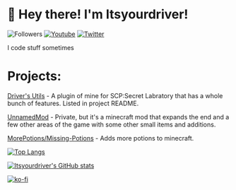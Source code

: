 #  👋 Hey there! I'm Itsyourdriver!
![Followers](https://img.shields.io/github/followers/itsyourdriver?style=social)
[![Youtube](https://img.shields.io/youtube/channel/subscribers/UC0YB4CrnNTDZBbGEO2z8Uww?style=social)](https://www.youtube.com/channel/UCuriNnMLfmUviVPN2mtNk5A)
[![Twitter](https://img.shields.io/twitter/follow/Itsyourdriver_?style=social)](https://twitter.com/Itsyourdriver_)

I code stuff sometimes




# Projects:

[Driver's Utils](https://github.com/Itsyourdriver/DriversUtils-NWAPI) - A plugin of mine for SCP:Secret Labratory that has a whole bunch of features. Listed in project README.

[UnnamedMod](https://github.com/Itsyourdriver/unnamedmod) - Private, but it's a minecraft mod that expands the end and a few other areas of the game with some other small items and additions. 

[MorePotions/Missing-Potions](https://github.com/Itsyourdriver/morepotions) - Adds more potions to minecraft.



[![Top Langs](https://github-readme-stats.vercel.app/api/top-langs/?username=Itsyourdriver)](https://github.com/anuraghazra/github-readme-stats)

[![Itsyourdriver's GitHub stats](https://github-readme-stats.vercel.app/api?username=Itsyourdriver)](https://github.com/anuraghazra/github-readme-stats)

[![ko-fi](https://ko-fi.com/img/githubbutton_sm.svg)](https://ko-fi.com/R6R3D2DU1)
